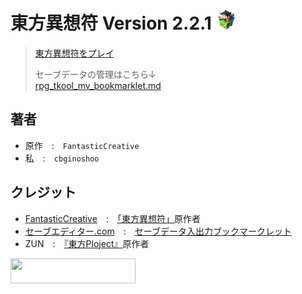 # 東方異想符 Version 2.2.1 <a href="https://cbginoshoo.github.io/Touhou_Isouhu/"><img src="icon/icon.png" width=32></a>
> [東方異想符をプレイ](https://cbginoshoo.github.io/Touhou_Isouhu/)
> 
> セーブデータの管理はこちら↓<br>
> [rpg_tkool_mv_bookmarklet.md](https://github.com/cbginoshoo/Touhou_Isouhu/blob/main/rpg_tkool_mv_bookmarklet.md)
## 著者
- 原作　:　`FantasticCreative`
- 私　:　`cbginoshoo`
## クレジット
- [FantasticCreative](https://fantasticcreative.amebaownd.com/)　:　[「東方異想符」](https://touhouisouhu.amebaownd.com/)原作者
- [セーブエディター.com](https://web.save-editor.com/tool/)　:　[セーブデータ入出力ブックマークレット](https://web.save-editor.com/tool/rpg_tkool_mv_bookmarklet.html)
- ZUN　:　[『東方Ploject』](https://ja.wikipedia.org/wiki/東方Project)原作者

<a href="http://www16.big.or.jp/~zun/">
  <img src="http://www16.big.or.jp/~zun/image/banner.gif" width=200 height=40>
</a>

